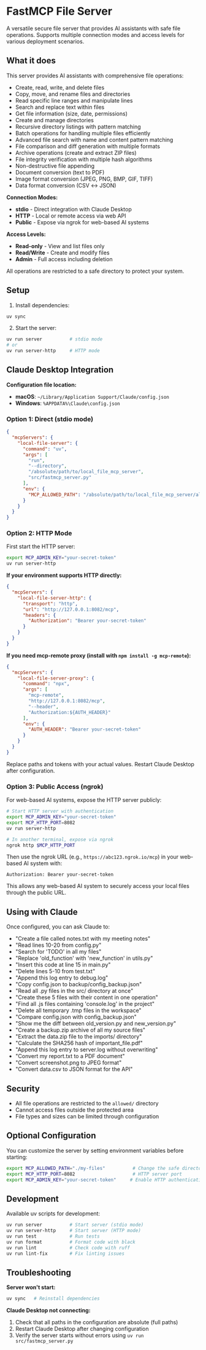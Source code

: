 # FastMCP File Server

A versatile secure file server that provides AI assistants with safe file operations. Supports multiple connection modes and access levels for various deployment scenarios.

## What it does

This server provides AI assistants with comprehensive file operations:
- Create, read, write, and delete files
- Copy, move, and rename files and directories
- Read specific line ranges and manipulate lines
- Search and replace text within files
- Get file information (size, date, permissions)
- Create and manage directories
- Recursive directory listings with pattern matching
- Batch operations for handling multiple files efficiently
- Advanced file search with name and content pattern matching
- File comparison and diff generation with multiple formats
- Archive operations (create and extract ZIP files)
- File integrity verification with multiple hash algorithms
- Non-destructive file appending
- Document conversion (text to PDF)
- Image format conversion (JPEG, PNG, BMP, GIF, TIFF)
- Data format conversion (CSV ↔ JSON)

**Connection Modes:**
- **stdio** - Direct integration with Claude Desktop
- **HTTP** - Local or remote access via web API
- **Public** - Expose via ngrok for web-based AI systems

**Access Levels:**
- **Read-only** - View and list files only
- **Read/Write** - Create and modify files
- **Admin** - Full access including deletion

All operations are restricted to a safe directory to protect your system.

## Setup

1. Install dependencies:
```bash
uv sync
```

2. Start the server:
```bash
uv run server          # stdio mode
# or
uv run server-http     # HTTP mode
```

## Claude Desktop Integration

**Configuration file location:**
- **macOS**: `~/Library/Application Support/Claude/config.json`
- **Windows**: `%APPDATA%\Claude\config.json`

### Option 1: Direct (stdio mode)

```json
{
  "mcpServers": {
    "local-file-server": {
      "command": "uv",
      "args": [
        "run",
        "--directory",
        "/absolute/path/to/local_file_mcp_server",
        "src/fastmcp_server.py"
      ],
      "env": {
        "MCP_ALLOWED_PATH": "/absolute/path/to/local_file_mcp_server/allowed"
      }
    }
  }
}
```

### Option 2: HTTP Mode

First start the HTTP server:
```bash
export MCP_ADMIN_KEY="your-secret-token"
uv run server-http
```

**If your environment supports HTTP directly:**
```json
{
  "mcpServers": {
    "local-file-server-http": {
      "transport": "http",
      "url": "http://127.0.0.1:8082/mcp",
      "headers": {
        "Authorization": "Bearer your-secret-token"
      }
    }
  }
}
```

**If you need mcp-remote proxy (install with `npm install -g mcp-remote`):**
```json
{
  "mcpServers": {
    "local-file-server-proxy": {
      "command": "npx",
      "args": [
        "mcp-remote",
        "http://127.0.0.1:8082/mcp",
        "--header",
        "Authorization:${AUTH_HEADER}"
      ],
      "env": {
        "AUTH_HEADER": "Bearer your-secret-token"
      }
    }
  }
}
```

Replace paths and tokens with your actual values. Restart Claude Desktop after configuration.

### Option 3: Public Access (ngrok)

For web-based AI systems, expose the HTTP server publicly:

```bash
# Start HTTP server with authentication
export MCP_ADMIN_KEY="your-secret-token"
export MCP_HTTP_PORT=8082
uv run server-http

# In another terminal, expose via ngrok
ngrok http $MCP_HTTP_PORT
```

Then use the ngrok URL (e.g., `https://abc123.ngrok.io/mcp`) in your web-based AI system with:
```
Authorization: Bearer your-secret-token
```

This allows any web-based AI system to securely access your local files through the public URL.

## Using with Claude

Once configured, you can ask Claude to:
- "Create a file called notes.txt with my meeting notes"
- "Read lines 10-20 from config.py"
- "Search for 'TODO' in all my files"
- "Replace 'old_function' with 'new_function' in utils.py"
- "Insert this code at line 15 in main.py"
- "Delete lines 5-10 from test.txt"
- "Append this log entry to debug.log"
- "Copy config.json to backup/config_backup.json"
- "Read all .py files in the src/ directory at once"
- "Create these 5 files with their content in one operation"
- "Find all .js files containing 'console.log' in the project"
- "Delete all temporary .tmp files in the workspace"
- "Compare config.json with config_backup.json"
- "Show me the diff between old_version.py and new_version.py"
- "Create a backup.zip archive of all my source files"
- "Extract the data.zip file to the imports/ directory"
- "Calculate the SHA256 hash of important_file.pdf"
- "Append this log entry to server.log without overwriting"
- "Convert my report.txt to a PDF document"
- "Convert screenshot.png to JPEG format"
- "Convert data.csv to JSON format for the API"

## Security

- All file operations are restricted to the `allowed/` directory
- Cannot access files outside the protected area
- File types and sizes can be limited through configuration

## Optional Configuration

You can customize the server by setting environment variables before starting:

```bash
export MCP_ALLOWED_PATH="./my-files"          # Change the safe directory
export MCP_HTTP_PORT=8082                     # HTTP server port
export MCP_ADMIN_KEY="your-secret-token"     # Enable HTTP authentication
```

## Development

Available uv scripts for development:

```bash
uv run server          # Start server (stdio mode)
uv run server-http     # Start server (HTTP mode)
uv run test            # Run tests
uv run format          # Format code with black
uv run lint            # Check code with ruff
uv run lint-fix        # Fix linting issues
```

## Troubleshooting

**Server won't start:**
```bash
uv sync   # Reinstall dependencies
```

**Claude Desktop not connecting:**
1. Check that all paths in the configuration are absolute (full paths)
2. Restart Claude Desktop after changing configuration
3. Verify the server starts without errors using `uv run src/fastmcp_server.py`